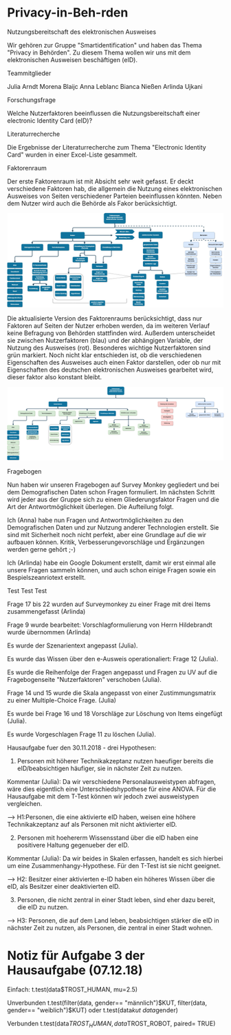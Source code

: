 # Privacy-in-Beh-rden

Nutzungsbereitschaft des elektronischen Ausweises


Wir gehören zur Gruppe "Smartidentification" und haben das Thema "Privacy in Behörden". Zu diesem Thema wollen wir uns mit dem elektronischen Ausweisen beschäftigen (eID).

Teammitglieder

Julia Arndt
Morena Blaijc
Anna Leblanc
Bianca Nießen
Arlinda Ujkani

Forschungsfrage

Welche Nutzerfaktoren beeinflussen die Nutzungsbereitschaft einer electronic Identity Card (eID)? 


Literaturrecherche

Die Ergebnisse der Literaturrecherche zum Thema "Electronic Identity Card" wurden in einer Excel-Liste gesammelt.

Faktorenraum

Der erste Faktorenraum ist mit Absicht sehr weit gefasst. Er deckt verschiedene Faktoren hab, die allgemein die Nutzung eines elektronischen Ausweises von Seiten verschiedener Parteien beeinflussen könnten. Neben dem Nutzer wird auch die Behörde als Fakor berücksichtigt.


![tooltip](Images/Faktorenraum.png) 


Die aktualisierte Version des Faktorenraums berücksichtigt, dass nur Faktoren auf Seiten der Nutzer erhoben werden, da im weiteren Verlauf keine Befragung von Behörden stattfinden wird. Außerdem unterscheidet sie zwischen Nutzerfaktoren (blau) und der abhängigen Variable, der Nutzung des Ausweises (rot). Besonderes wichtige Nutzerfaktoren sind grün markiert. Noch nicht klar entschieden ist, ob die verschiedenen Eigenschaften des Ausweises auch einen Faktor darstellen, oder ob nur mit Eigenschaften des deutschen elektronischen Ausweises gearbeitet wird, dieser faktor also konstant bleibt.

![tooltip](Images/Faktorenraum_V2.png) 


Fragebogen

Nun haben wir unseren Fragebogen auf Survey Monkey gegliedert und bei dem Demografischen Daten schon Fragen formuliert. Im nächsten Schritt wird jeder aus der Gruppe sich zu einem Gliederungsfaktor Fragen und die Art der Antwortmöglichkeit überlegen. Die Aufteilung folgt. 

Ich (Anna) habe nun Fragen und Antwortmöglichkeiten zu den Demografischen Daten und zur Nutzung anderer Technologien erstellt. Sie sind mit Sicherheit noch nicht perfekt, aber eine Grundlage auf die wir aufbauen können. Kritik, Verbesserungevorschläge und Ergänzungen werden gerne gehört ;-)

Ich (Arlinda) habe ein Google Dokument erstellt, damit wir erst einmal alle unsere Fragen sammeln können, und auch schon einige Fragen sowie ein Bespielszeanriotext erstellt.


Test Test Test

Frage 17 bis 22 wurden auf Surveymonkey zu einer Frage mit drei Items zusammengefasst (Arlinda)

Frage 9 wurde bearbeitet: Vorschlagformulierung von Herrn Hildebrandt wurde übernommen (Arlinda) 

Es wurde der Szenarientext angepasst (Julia).

Es wurde das Wissen über den e-Ausweis operationaliert: Frage 12 (Julia).

Es wurde die Reihenfolge der Fragen angepasst und Fragen zu UV auf die Fragebogenseite "Nutzerfaktoren" verschoben (Julia).

Frage 14 und 15 wurde die Skala angepasst von einer Zustimmungsmatrix zu einer Multiple-Choice Frage. (Julia)

Es wurde bei Frage 16 und 18 Vorschläge zur Löschung von Items eingefügt (Julia).

Es wurde Vorgeschlagen Frage 11 zu löschen (Julia).

Hausaufgabe fuer den 30.11.2018 - drei Hypothesen:

1. Personen mit höherer Technikakzeptanz nutzen haeufiger bereits die eID/beabsichtigen häufiger, sie in nächster Zeit zu nutzen.


Kommentar (Julia): Da wir verschiedene Personalausweistypen abfragen, wäre dies eigentlich eine Unterschiedshypothese für eine ANOVA. Für die Hausaufgabe mit dem T-Test können wir jedoch zwei ausweistypen vergleichen.

--> H1:Personen, die eine aktivierte eID haben, weisen eine höhere Technikakzeptanz auf als Personen mit nicht aktivierter eID.

2. Personen mit hoehererm Wissensstand über die eID haben eine positivere Haltung gegenueber der eID.

Kommentar (Julia): Da wir beides in Skalen erfassen, handelt es sich hierbei um eine Zusammenhangy-Hypothese. Für den T-Test ist sie nicht geeignet.

--> H2: Besitzer einer aktivierten e-ID haben ein höheres Wissen über die eID, als Besitzer einer deaktivierten eID.

3. Personen, die nicht zentral in einer Stadt leben, sind eher dazu bereit, die eID zu nutzen.

--> H3: Personen, die auf dem Land leben, beabsichtigen stärker die eID in nächster Zeit zu nutzen, als Personen, die zentral in einer Stadt wohnen.


# Notiz für Aufgabe 3 der Hausaufgabe (07.12.18)

Einfach: t.test(data$TROST_HUMAN, mu=2.5) 

Unverbunden t.test(filter(data, gender== "männlich")$KUT, filter(data, gender== "weiblich")$KUT) oder t.test(data$kut~ data$gender)

Verbunden t.test(data$TROST_HUMAN, data$TROST_ROBOT, paired= TRUE)